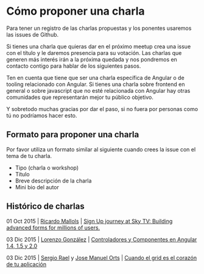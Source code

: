 # Cómo proponer una charla
Para tener un registro de las charlas propuestas y los ponentes usaremos las issues de Github. 

Si tienes una charla que quieras dar en el próximo meetup crea una issue con el título y le daremos presencia para su votación. Las charlas que generen más interés irán a la próxima quedada y nos pondremos en contacto contigo para hablar de los siguientes pasos.

Ten en cuenta que tiene que ser una charla específica de Angular o de tooling relacionado con Angular. Si tienes una charla sobre frontend en general o sobre javascript que no esté relacionada con Angular hay otras comunidades que representarán mejor tu público objetivo.

Y sobretodo muchas gracias por dar el paso, si no fuera por personas como tú no podríamos hacer esto.

## Formato para proponer una charla
Por favor utiliza un formato similar al siguiente cuando crees la issue con el tema de tu charla.

- Tipo (charla o workshop)
- Título
- Breve descripción de la charla
- Mini bio del autor

## Histórico de charlas


01 Oct 2015 | [Ricardo Mallols](https://twitter.com/RicardoMallols) | [Sign Up journey at Sky TV: Building advanced forms for millions of users.](https://www.youtube.com/watch?v=TPNOrSAb8Wk)

03 Dic 2015 | [Lorenzo González](https://twitter.com/logongas) | [Controladores y Componentes en
Angular 1.4, 1.5 y 2.0](http://slides.com/logongas/angularvalencia-controladores#/)

03 Dic 2015 | [Sergio Rael](https://twitter.com/sergiorael) y [Jose Manuel Orts](https://twitter.com/jortsc) | [Cuando el grid es el corazón de tu aplicación](https://github.com/Angular-Valencia/charlas/blob/master/upload/SmartIE%20El%20Grid.pptx)
